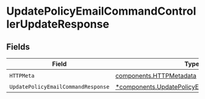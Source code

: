 # UpdatePolicyEmailCommandControllerUpdateResponse


## Fields

| Field                                                                                                       | Type                                                                                                        | Required                                                                                                    | Description                                                                                                 |
| ----------------------------------------------------------------------------------------------------------- | ----------------------------------------------------------------------------------------------------------- | ----------------------------------------------------------------------------------------------------------- | ----------------------------------------------------------------------------------------------------------- |
| `HTTPMeta`                                                                                                  | [components.HTTPMetadata](../../models/components/httpmetadata.md)                                          | :heavy_check_mark:                                                                                          | N/A                                                                                                         |
| `UpdatePolicyEmailCommandResponse`                                                                          | [*components.UpdatePolicyEmailCommandResponse](../../models/components/updatepolicyemailcommandresponse.md) | :heavy_minus_sign:                                                                                          | N/A                                                                                                         |